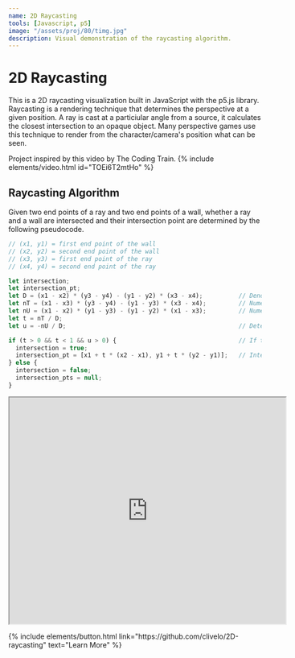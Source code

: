 ```yaml
---
name: 2D Raycasting
tools: [Javascript, p5]
image: "/assets/proj/80/timg.jpg"
description: Visual demonstration of the raycasting algorithm.
---
```


# 2D Raycasting

This is a 2D raycasting visualization built in JavaScript with the p5.js library. Raycasting is a rendering technique that determines the perspective at a given position. A ray is cast at a particiular angle from a source, it calculates the closest intersection to an opaque object. Many perspective games use this technique to render from the character/camera's position what can be seen.

Project inspired by this video by The Coding Train.
{% include elements/video.html id="TOEi6T2mtHo" %}

## Raycasting Algorithm
Given two end points of a ray and two end points of a wall, whether a ray and a wall are intersected and their intersection point are determined by the following pseudocode.

```js
// (x1, y1) = first end point of the wall
// (x2, y2) = second end point of the wall
// (x3, y3) = first end point of the ray
// (x4, y4) = second end point of the ray

let intersection;
let intersection_pt;
let D = (x1 - x2) * (y3 - y4) - (y1 - y2) * (x3 - x4);          // Denominator
let nT = (x1 - x3) * (y3 - y4) - (y1 - y3) * (x3 - x4);         // Numerator of T
let nU = (x1 - x2) * (y1 - y3) - (y1 - y2) * (x1 - x3);         // Numerator of U
let t = nT / D;
let u = -nU / D;                                                // Determine the value of t and u

if (t > 0 && t < 1 && u > 0) {                                  // If t is between 0 and 1 & u is larger than 0, two lines are intersected
  intersection = true;
  intersection_pt = [x1 + t * (x2 - x1), y1 + t * (y2 - y1)];   // Intersection point coordinate is ( x1+t*(x2-x1), y1+t*(y2-y1) )
} else {
  intersection = false;
  intersection_pts = null;
}
```

<p><iframe src="https://clivelo.me/2D-raycasting/" width="550px" height="450px"></iframe></p>

<p class="text-center">
{% include elements/button.html link="https://github.com/clivelo/2D-raycasting" text="Learn More" %}
</p>
